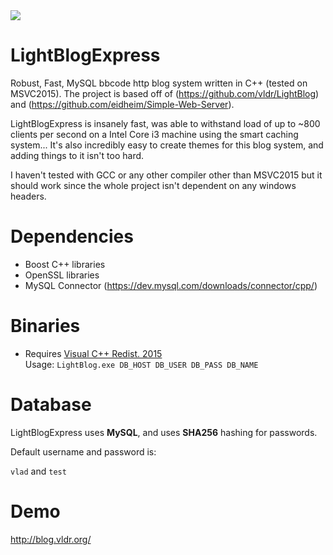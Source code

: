 <img src="http://i.imgur.com/FmlGIFC.png" />

# LightBlogExpress
Robust, Fast, MySQL bbcode http blog system written in C++ (tested on MSVC2015). The project is based off of (https://github.com/vldr/LightBlog) and (https://github.com/eidheim/Simple-Web-Server).


LightBlogExpress is insanely fast, was able to withstand load of up to ~800 clients per second on a Intel Core i3 machine using the  smart caching system...
It's also incredibly easy to create themes for this blog system, and adding things to it isn't too hard.

I haven't tested with GCC or any other compiler other than MSVC2015 but it should work since the whole project isn't dependent on any windows headers.

# Dependencies
* Boost C++ libraries
* OpenSSL libraries
* MySQL Connector (https://dev.mysql.com/downloads/connector/cpp/)

# Binaries
- Requires <a href="https://www.microsoft.com/en-ca/download/details.aspx?id=48145">Visual C++ Redist. 2015</a><br>
Usage: `LightBlog.exe DB_HOST DB_USER DB_PASS DB_NAME`

# Database
LightBlogExpress uses <b>MySQL</b>, and uses <b>SHA256</b> hashing for passwords.

Default username and password is:

`vlad` and `test`

# Demo 
http://blog.vldr.org/


